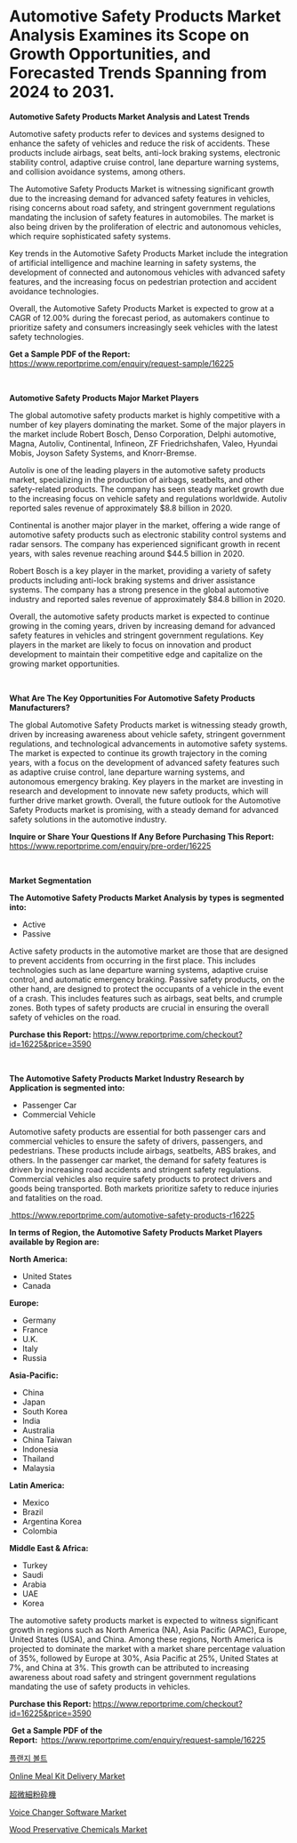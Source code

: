 <p><h1>Automotive Safety Products Market Analysis Examines its Scope on Growth Opportunities, and Forecasted Trends Spanning from 2024 to 2031.</h1></p><p><strong>Automotive Safety Products Market Analysis and Latest Trends</strong></p>
<p><p>Automotive safety products refer to devices and systems designed to enhance the safety of vehicles and reduce the risk of accidents. These products include airbags, seat belts, anti-lock braking systems, electronic stability control, adaptive cruise control, lane departure warning systems, and collision avoidance systems, among others.</p><p>The Automotive Safety Products Market is witnessing significant growth due to the increasing demand for advanced safety features in vehicles, rising concerns about road safety, and stringent government regulations mandating the inclusion of safety features in automobiles. The market is also being driven by the proliferation of electric and autonomous vehicles, which require sophisticated safety systems.</p><p>Key trends in the Automotive Safety Products Market include the integration of artificial intelligence and machine learning in safety systems, the development of connected and autonomous vehicles with advanced safety features, and the increasing focus on pedestrian protection and accident avoidance technologies.</p><p>Overall, the Automotive Safety Products Market is expected to grow at a CAGR of 12.00% during the forecast period, as automakers continue to prioritize safety and consumers increasingly seek vehicles with the latest safety technologies.</p></p>
<p><strong>Get a Sample PDF of the Report:&nbsp;</strong> <a href="https://www.reportprime.com/enquiry/request-sample/16225">https://www.reportprime.com/enquiry/request-sample/16225</a></p>
<p>&nbsp;</p>
<p><strong>Automotive Safety Products Major Market Players</strong></p>
<p><p>The global automotive safety products market is highly competitive with a number of key players dominating the market. Some of the major players in the market include Robert Bosch, Denso Corporation, Delphi automotive, Magna, Autoliv, Continental, Infineon, ZF Friedrichshafen, Valeo, Hyundai Mobis, Joyson Safety Systems, and Knorr-Bremse.</p><p>Autoliv is one of the leading players in the automotive safety products market, specializing in the production of airbags, seatbelts, and other safety-related products. The company has seen steady market growth due to the increasing focus on vehicle safety and regulations worldwide. Autoliv reported sales revenue of approximately $8.8 billion in 2020.</p><p>Continental is another major player in the market, offering a wide range of automotive safety products such as electronic stability control systems and radar sensors. The company has experienced significant growth in recent years, with sales revenue reaching around $44.5 billion in 2020.</p><p>Robert Bosch is a key player in the market, providing a variety of safety products including anti-lock braking systems and driver assistance systems. The company has a strong presence in the global automotive industry and reported sales revenue of approximately $84.8 billion in 2020.</p><p>Overall, the automotive safety products market is expected to continue growing in the coming years, driven by increasing demand for advanced safety features in vehicles and stringent government regulations. Key players in the market are likely to focus on innovation and product development to maintain their competitive edge and capitalize on the growing market opportunities.</p></p>
<p>&nbsp;</p>
<p><strong>What Are The Key Opportunities For Automotive Safety Products Manufacturers?</strong></p>
<p><p>The global Automotive Safety Products market is witnessing steady growth, driven by increasing awareness about vehicle safety, stringent government regulations, and technological advancements in automotive safety systems. The market is expected to continue its growth trajectory in the coming years, with a focus on the development of advanced safety features such as adaptive cruise control, lane departure warning systems, and autonomous emergency braking. Key players in the market are investing in research and development to innovate new safety products, which will further drive market growth. Overall, the future outlook for the Automotive Safety Products market is promising, with a steady demand for advanced safety solutions in the automotive industry.</p></p>
<p><strong>Inquire or Share Your Questions If Any Before Purchasing This Report:</strong> <a href="https://www.reportprime.com/enquiry/pre-order/16225">https://www.reportprime.com/enquiry/pre-order/16225</a></p>
<p>&nbsp;</p>
<p><strong>Market Segmentation</strong></p>
<p><strong>The Automotive Safety Products Market Analysis by types is segmented into:</strong></p>
<p><ul><li>Active</li><li>Passive</li></ul></p>
<p><p>Active safety products in the automotive market are those that are designed to prevent accidents from occurring in the first place. This includes technologies such as lane departure warning systems, adaptive cruise control, and automatic emergency braking. Passive safety products, on the other hand, are designed to protect the occupants of a vehicle in the event of a crash. This includes features such as airbags, seat belts, and crumple zones. Both types of safety products are crucial in ensuring the overall safety of vehicles on the road.</p></p>
<p><strong>Purchase this Report:&nbsp;</strong><a href="https://www.reportprime.com/checkout?id=16225&price=3590">https://www.reportprime.com/checkout?id=16225&price=3590</a></p>
<p>&nbsp;</p>
<p><strong>The Automotive Safety Products Market Industry Research by Application is segmented into:</strong></p>
<p><ul><li>Passenger Car</li><li>Commercial Vehicle</li></ul></p>
<p><p>Automotive safety products are essential for both passenger cars and commercial vehicles to ensure the safety of drivers, passengers, and pedestrians. These products include airbags, seatbelts, ABS brakes, and others. In the passenger car market, the demand for safety features is driven by increasing road accidents and stringent safety regulations. Commercial vehicles also require safety products to protect drivers and goods being transported. Both markets prioritize safety to reduce injuries and fatalities on the road.</p></p>
<p><a href="https://www.reportprime.com/automotive-safety-products-r16225">&nbsp;https://www.reportprime.com/automotive-safety-products-r16225</a></p>
<p><strong>In terms of Region, the Automotive Safety Products Market Players available by Region are:</strong></p>
<p>
    <p> <strong> North America: </strong>
        <ul>
            <li>United States</li>
            <li>Canada</li>
        </ul>
        </p> 
    <p> <strong> Europe: </strong>
        <ul>
            <li>Germany</li>
            <li>France</li>
            <li>U.K.</li>
            <li>Italy</li>
            <li>Russia</li>
        </ul>
        </p> 
    <p> <strong> Asia-Pacific: </strong>
        <ul>
            <li>China</li>
            <li>Japan</li>
            <li>South Korea</li>
            <li>India</li>
            <li>Australia</li>
            <li>China Taiwan</li>
            <li>Indonesia</li>
            <li>Thailand</li>
            <li>Malaysia</li>
        </ul>
        </p> 
    <p> <strong> Latin America: </strong>
        <ul>
            <li>Mexico</li>
            <li>Brazil</li>
            <li>Argentina Korea</li>
            <li>Colombia</li>
        </ul>
        </p> 
    <p> <strong> Middle East & Africa: </strong>
        <ul>
            <li>Turkey</li>
            <li>Saudi</li>
            <li>Arabia</li>
            <li>UAE</li>
            <li>Korea</li>
        </ul>
    </p>
    </p>
<p><p>The automotive safety products market is expected to witness significant growth in regions such as North America (NA), Asia Pacific (APAC), Europe, United States (USA), and China. Among these regions, North America is projected to dominate the market with a market share percentage valuation of 35%, followed by Europe at 30%, Asia Pacific at 25%, United States at 7%, and China at 3%. This growth can be attributed to increasing awareness about road safety and stringent government regulations mandating the use of safety products in vehicles.</p></p>
<p><strong>Purchase this Report: </strong><a href="https://www.reportprime.com/checkout?id=16225&price=3590">https://www.reportprime.com/checkout?id=16225&price=3590</a></p>
<p>&nbsp;<strong>Get a Sample PDF of the Report:&nbsp;&nbsp;</strong><a href="https://www.reportprime.com/enquiry/request-sample/16225">https://www.reportprime.com/enquiry/request-sample/16225</a></p>
<p><strong></strong></p>
<p><p><a href="https://github.com/vsn7qpua81q/Market-Research-Report-List-1/blob/main/486370424320.md">플랜지 볼트</a></p><p><a href="https://github.com/sonuprakash1/Market-Research-Report-List-2/blob/main/online-meal-kit-delivery-market.md">Online Meal Kit Delivery Market</a></p><p><a href="https://github.com/bevdtkn4419963/Market-Research-Report-List-1/blob/main/234665726156.md">超微細粉砕機</a></p><p><a href="https://github.com/jhcraigie/Market-Research-Report-List-2/blob/main/voice-changer-software-market.md">Voice Changer Software Market</a></p><p><a href="https://issuu.com/reportprime-2/docs/wood-preservative-chemicals-market-size-2030.pptx">Wood Preservative Chemicals Market</a></p></p>